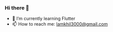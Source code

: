 ### Hi there 👋

<!--
**lamkhil/lamkhil** is a ✨ _special_ ✨ repository because its `README.md` (this file) appears on your GitHub profile.

Here are some ideas to get you started:
-->
- 🌱 I’m currently learning Flutter
- 📫 How to reach me: lamkhil3000@gmail.com

